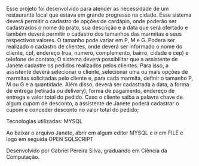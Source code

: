 Esse projeto foi desenvolvido para atender as necessidade de um restaurante local que estava em grande progresso na cidade.
Esse sistema deverá permitir o cadastro de opções de cardápio, onde poderão ser 
cadastrados o nome do prato, sua descrição e a data que será ofertado e também deverá permitir o cadastro dos tamanhos das marmitas e seus respectivos
valores. O tamanho pode variar em P, M e G.
Podera ser realizado o cadastro de clientes, onde deverá ser informado o nome do cliente, cpf, endereço (rua, numero, complemento, bairro, cidade e cep) e telefone
de contato;
O sistema deverá possibilitar que a assistente de Janete cadastre os pedidos realizados pelos clientes. 
Para isso, a assistente deverá selecionar o cliente, selecionar uma ou mais opções de marmitas solicitadas pelo cliente e, 
para cada marmita, definir o tamanho P, M ou G e a quantidade. Além disso, deverá ser cadastrada a data, a forma de entrega (retirada ou delivery), 
forma de pagamento, endereço de entrega e valor total do pedido.
Caso o cliente saiba a palavra chave de algum cupom de desconto, a assistente de Janete poderá cadastrar o cupom e conceder desconto no valor total
do pedido;

Tecnologias utilizadas: MYSQL

Ao baixar o arquivo Janete, abrir em algum editor MYSQL e ir em FILE e logo em seguida OPEN SQLSCRIPT

Desenvolvido por Gabriel Pereira Silva, graduando em Ciência da Computação.
